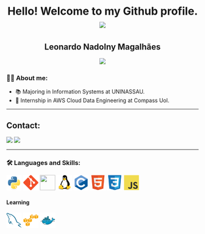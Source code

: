 <h1 align="center">
  Hello! Welcome to my Github profile.
  <img src="https://media.giphy.com/media/hvRJCLFzcasrR4ia7z/giphy.gif" width="3%"/>
</h1>
<h2 align="center">Leonardo Nadolny Magalhães</h2>
<div id="header" align="center">
  <img src="https://camo.githubusercontent.com/5ddf73ad3a205111cf8c686f687fc216c2946a75005718c8da5b837ad9de78c9/68747470733a2f2f7468756d62732e6766796361742e636f6d2f4576696c4e657874446576696c666973682d736d616c6c2e676966" width="200"/>
</div>


### 👨‍💻 About me:

- 📚 Majoring in Information Systems at UNINASSAU.
- 🔭 Internship in AWS Cloud Data Engineering at Compass Uol.
---------------------------
## Contact:

<div>
  <a href = "mailto:leonardonmagalhaes@gmail.com"><img src="https://img.shields.io/badge/E--mail-grey?logo=gmail&logoColor=white&color=D14836" target="_blank"></a>
  <a href="https://www.linkedin.com/in/leonmagalhaes" target="_blank"><img src="https://img.shields.io/badge/LinkedIn-blue?logo=linkedin&logoColor=white" target="_blank"></a>
</div>



-----------------


### 🛠️  Languages and Skills:

<div>
  <img src="https://github.com/devicons/devicon/blob/master/icons/python/python-original.svg" title="Python" alt="Python" width="40" heght="40"/>
  <img src="https://github.com/devicons/devicon/blob/master/icons/git/git-original.svg" title="Git" alt="Git" width="40" heght="40"/>
  <img src="https://upload.wikimedia.org/wikipedia/commons/thumb/a/ae/Github-desktop-logo-symbol.svg/128px-Github-desktop-logo-symbol.svg.png?20200316183539" width="40" height="40"/>
  <img src="https://github.com/devicons/devicon/blob/master/icons/linux/linux-original.svg" title="Linux" alt="Linux" width="40" heght="40"/>
  <img src="https://github.com/devicons/devicon/blob/master/icons/c/c-original.svg" width="40" heght="40" />
  <img src="https://github.com/devicons/devicon/blob/master/icons/html5/html5-original.svg" width="40" heght="40" />
  <img src="https://github.com/devicons/devicon/blob/master/icons/css3/css3-original.svg" width="40" heght="40" />
  <img src="https://github.com/devicons/devicon/blob/master/icons/javascript/javascript-original.svg" width="40" heght="40" />
</div>

#### Learning  
<div>
  <img src="https://github.com/devicons/devicon/blob/master/icons/mysql/mysql-original.svg" width="40" heght="40" />
  <img src="https://github.com/devicons/devicon/blob/master/icons/amazonwebservices/amazonwebservices-original.svg" width="40" heght="40" />
  <img src="https://github.com/devicons/devicon/blob/master/icons/docker/docker-original.svg" width="40" heght="40" />
</div>


